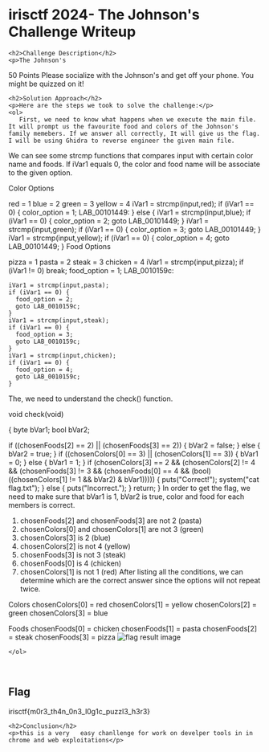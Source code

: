 
<!DOCTYPE html>
<html>
<head>
    <title>
       irisctf 2024- The Johnson's Challenge Writeup
    </title>
</head>
<body>
    <h1>irisctf 2024- The Johnson's Challenge Writeup</h1>

    <h2>Challenge Description</h2>
    <p>The Johnson's
50 Points
Please socialize with the Johnson's and get off your phone. You might be quizzed on it!
 
</p>

    <h2>Solution Approach</h2>
    <p>Here are the steps we took to solve the challenge:</p>
    <ol>
       First, we need to know what happens when we execute the main file. It will prompt us the favourite food and colors of the Johnson's family memebers. If we answer all correctly, It will give us the flag. I will be using Ghidra to reverse engineer the given main file.

We can see some strcmp functions that compares input with certain color name and foods. If iVar1 equals 0, the color and food name will be associate to the given option.

Color Options

red = 1
blue = 2
green = 3
yellow = 4
    iVar1 = strcmp(input,red);
    if (iVar1 == 0) {
      color_option = 1;
      LAB_00101449:
    }
    else {
      iVar1 = strcmp(input,blue);
      if (iVar1 == 0) {
        color_option = 2;
        goto LAB_00101449;
      }
      iVar1 = strcmp(input,green);
      if (iVar1 == 0) {
        color_option = 3;
        goto LAB_00101449;
      }
      iVar1 = strcmp(input,yellow);
      if (iVar1 == 0) {
        color_option = 4;
        goto LAB_00101449;
      }
Food Options

pizza = 1
pasta = 2
steak = 3
chicken = 4
    iVar1 = strcmp(input,pizza);
    if (iVar1 != 0) break;
      food_option = 1;
      LAB_0010159c:

    iVar1 = strcmp(input,pasta);
    if (iVar1 == 0) {
      food_option = 2;
      goto LAB_0010159c;
    }
    iVar1 = strcmp(input,steak);
    if (iVar1 == 0) {
      food_option = 3;
      goto LAB_0010159c;
    }
    iVar1 = strcmp(input,chicken);
    if (iVar1 == 0) {
      food_option = 4;
      goto LAB_0010159c;
    }
The, we need to understand the check() function.

void check(void)

{
  byte bVar1;
  bool bVar2;
  
  if ((chosenFoods[2] == 2) || (chosenFoods[3] == 2)) {
    bVar2 = false;
  }
  else {
    bVar2 = true;
  }
  if ((chosenColors[0] == 3) || (chosenColors[1] == 3)) {
    bVar1 = 0;
  }
  else {
    bVar1 = 1;
  }
  if (chosenColors[3] == 2 &&
      (chosenColors[2] != 4 &&
      (chosenFoods[3] != 3 &&
      (chosenFoods[0] == 4 && (bool)((chosenColors[1] != 1 && bVar2) & bVar1))))) {
    puts("Correct!");
    system("cat flag.txt");
  }
  else {
    puts("Incorrect.");
  }
  return;
}
In order to get the flag, we need to make sure that bVar1 is 1, bVar2 is true, color and food for each members is correct.

1) chosenFoods[2] and chosenFoods[3] are not 2 (pasta)
2) chosenColors[0] and chosenColors[1] are not 3 (green)
3) chosenColors[3] is 2 (blue)
4) chosenColors[2] is not 4 (yellow)
5) chosenFoods[3] is not 3 (steak)
6) chosenFoods[0] is 4 (chicken)
7) chosenColors[1] is not 1 (red)
After listing all the conditions, we can determine which are the correct answer since the options will not repeat twice.

Colors
chosenColors[0] = red
chosenColors[1] = yellow
chosenColors[2] = green
chosenColors[3] = blue

Foods
chosenFoods[0] = chicken
chosenFoods[1] = pasta
chosenFoods[2] = steak
chosenFoods[3] = pizza
  <img src=" https://missnhome.github.io/blog/2024/practice/irisctf2024/thejohnsons/image.png" alt="flag result image" class="inline"/>
    
    </ol>
<br>
    <h2>Flag</h2>
    <p class="flag">irisctf{m0r3_th4n_0n3_l0g1c_puzzl3_h3r3}                                                                                   
</p>

    <h2>Conclusion</h2>
    <p>this is a very   easy chanllenge for work on develper tools in in chrome and web exploitations</p>
</body>
</html>
